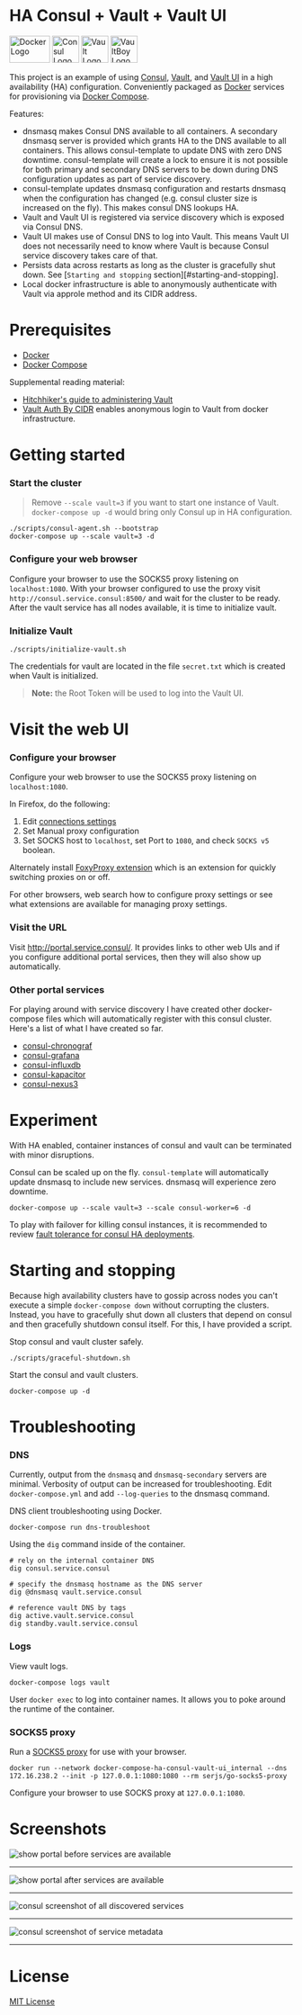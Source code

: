 # HA Consul + Vault + Vault UI

<img
src="https://user-images.githubusercontent.com/875669/35621353-e78a6956-0638-11e8-8e07-3d96e9e91dd7.png"
height=48 width=72 alt="Docker Logo" /> <img
src="https://user-images.githubusercontent.com/875669/35658016-46572728-06b4-11e8-9e25-3629e8a9d64d.png"
height=48 width=48 alt="Consul Logo" /> <img
src="https://user-images.githubusercontent.com/875669/35658041-6c0105fc-06b4-11e8-9bdc-fc933303b5d2.png"
height=48 width=48 alt="Vault Logo" /> <img
src="https://user-images.githubusercontent.com/875669/35658057-84201b96-06b4-11e8-88a8-733b7a225144.png"
height=48 width=48 alt="VaultBoy Logo" />


This project is an example of using [Consul][c], [Vault][v], and [Vault UI][ui]
in a high availability (HA) configuration.  Conveniently packaged as [Docker][d]
services for provisioning via [Docker Compose][dc].

Features:

- dnsmasq makes Consul DNS available to all containers.  A secondary dnsmasq
  server is provided which grants HA to the DNS available to all containers.
  This allows consul-template to update DNS with zero DNS downtime.
  consul-template will create a lock to ensure it is not possible for both
  primary and secondary DNS servers to be down during DNS configuration updates
  as part of service discovery.
- consul-template updates dnsmasq configuration and restarts dnsmasq when the
  configuration has changed (e.g. consul cluster size is increased on the fly).
  This makes consul DNS lookups HA.
- Vault and Vault UI is registered via service discovery which is exposed via
  Consul DNS.
- Vault UI makes use of Consul DNS to log into Vault.  This means Vault UI does
  not necessarily need to know where Vault is because Consul service discovery
  takes care of that.
- Persists data across restarts as long as the cluster is gracefully shut down.
  See [`Starting and stopping` section][#starting-and-stopping].
- Local docker infrastructure is able to anonymously authenticate with Vault via
  approle method and its CIDR address.

# Prerequisites

* [Docker][d]
* [Docker Compose][dc]

Supplemental reading material:

- [Hitchhiker's guide to administering Vault](docs/vault-for-humans.md)
- [Vault Auth By CIDR](docs/vault-auth-by-cidr.md) enables anonymous login to
  Vault from docker infrastructure.

# Getting started

### Start the cluster

> Remove `--scale vault=3` if you want to start one instance of Vault.
> `docker-compose up -d` would bring only Consul up in HA configuration.

    ./scripts/consul-agent.sh --bootstrap
    docker-compose up --scale vault=3 -d

### Configure your web browser

Configure your browser to use the SOCKS5 proxy listening on `localhost:1080`.
With your browser configured to use the proxy visit
`http://consul.service.consul:8500/` and wait for the cluster to be ready.
After the vault service has all nodes available, it is time to initialize vault.

### Initialize Vault

    ./scripts/initialize-vault.sh

The credentials for vault are located in the file `secret.txt` which is created
when Vault is initialized.

> **Note:** the Root Token will be used to log into the Vault UI.

# Visit the web UI

### Configure your browser

Configure your web browser to use the SOCKS5 proxy listening on
`localhost:1080`.

In Firefox, do the following:

1. Edit [connections settings][firefox-socks]
2. Set Manual proxy configuration
3. Set SOCKS host to `localhost`, set Port to `1080`, and check `SOCKS v5`
   boolean.

Alternately install [FoxyProxy extension][foxyproxy] which is an extension for
quickly switching proxies on or off.

For other browsers, web search how to configure proxy settings or see what
extensions are available for managing proxy settings.

### Visit the URL

Visit http://portal.service.consul/.  It provides links to other web UIs and if
you configure additional portal services, then they will also show up
automatically.

### Other portal services

For playing around with service discovery I have created other docker-compose
files which will automatically register with this consul cluster.  Here's a list
of what I have created so far.

- [consul-chronograf][consul-chronograf]
- [consul-grafana][consul-grafana]
- [consul-influxdb][consul-influxdb]
- [consul-kapacitor][consul-kapacitor]
- [consul-nexus3][consul-nexus3]

# Experiment

With HA enabled, container instances of consul and vault can be terminated with
minor disruptions.

Consul can be scaled up on the fly.  `consul-template` will automatically update
dnsmasq to include new services.  dnsmasq will experience zero downtime.

    docker-compose up --scale vault=3 --scale consul-worker=6 -d

To play with failover for killing consul instances, it is recommended to review
[fault tolerance for consul HA deployments][ft].

# Starting and stopping

Because high availability clusters have to gossip across nodes you can't execute
a simple `docker-compose down` without corrupting the clusters.  Instead, you
have to gracefully shut down all clusters that depend on consul and then
gracefully shutdown consul itself.  For this, I have provided a script.

Stop consul and vault cluster safely.

    ./scripts/graceful-shutdown.sh

Start the consul and vault clusters.

    docker-compose up -d

# Troubleshooting

### DNS

Currently, output from the `dnsmasq` and `dnsmasq-secondary` servers are
minimal.  Verbosity of output can be increased for troubleshooting.  Edit
`docker-compose.yml` and add `--log-queries` to the dnsmasq command.

DNS client troubleshooting using Docker.

    docker-compose run dns-troubleshoot

Using the `dig` command inside of the container.

    # rely on the internal container DNS
    dig consul.service.consul

    # specify the dnsmasq hostname as the DNS server
    dig @dnsmasq vault.service.consul

    # reference vault DNS by tags
    dig active.vault.service.consul
    dig standby.vault.service.consul

### Logs

View vault logs.

    docker-compose logs vault

User `docker exec` to log into container names.  It allows you to poke around
the runtime of the container.

### SOCKS5 proxy

Run a [SOCKS5 proxy][socks] for use with your browser.

    docker run --network docker-compose-ha-consul-vault-ui_internal --dns 172.16.238.2 --init -p 127.0.0.1:1080:1080 --rm serjs/go-socks5-proxy

Configure your browser to use SOCKS proxy at `127.0.0.1:1080`.

# Screenshots

![show portal before services are available](https://user-images.githubusercontent.com/875669/69476734-cbeb8500-0dab-11ea-83a1-f46013438fc0.png)

---

![show portal after services are available](https://user-images.githubusercontent.com/875669/69476742-dad23780-0dab-11ea-9b01-ec01574facab.png)

---

![consul screenshot of all discovered services](https://user-images.githubusercontent.com/875669/69476746-e32a7280-0dab-11ea-99cb-d3a39426a299.png)

---

![consul screenshot of service metadata](https://user-images.githubusercontent.com/875669/69476747-e9b8ea00-0dab-11ea-9bda-1abf3303e1fd.png)

---

# License

[MIT License](LICENSE)

[c]: https://www.consul.io/
[consul-chronograf]: https://github.com/samrocketman/consul-chronograf
[consul-grafana]: https://github.com/samrocketman/consul-grafana
[consul-influxdb]: https://github.com/samrocketman/consul-influxdb
[consul-kapacitor]: https://github.com/samrocketman/consul-kapacitor
[consul-nexus3]: https://github.com/samrocketman/consul-nexus3
[d]: https://www.docker.com/
[dc]: https://docs.docker.com/compose/
[firefox-socks]: https://support.mozilla.org/en-US/kb/connection-settings-firefox
[foxyproxy]: https://addons.mozilla.org/en-US/firefox/addon/foxyproxy-standard/
[ft]: https://www.consul.io/docs/internals/consensus.html#deployment-table
[socks]: https://github.com/serjs/socks5-server
[ui]: https://github.com/djenriquez/vault-ui
[v]: https://www.vaultproject.io/

